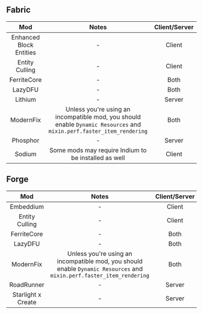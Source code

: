 ## Fabric
| Mod | Notes | Client/Server |
|:---:|:---:|:---:|
| Enhanced Block Entities | - | Client |
| Entity Culling | - | Client |
| FerriteCore | - | Both |
| LazyDFU | - | Both |
| Lithium | - | Server |
| ModernFix | Unless you're using an incompatible mod, you should enable `Dynamic Resources` and `mixin.perf.faster_item_rendering` | Both |
| Phosphor | - | Server |
| Sodium | Some mods may require Indium to be installed as well  | Client |

## Forge
| Mod | Notes | Client/Server |
|:---:|:---:|:---:|
| Embeddium | - | Client |
| Entity Culling | - | Client |
| FerriteCore | - | Both |
| LazyDFU | - | Both |
| ModernFix | Unless you're using an incompatible mod, you should enable `Dynamic Resources` and `mixin.perf.faster_item_rendering` | Both |
| RoadRunner | - | Server |
| Starlight x Create | - | Server |
